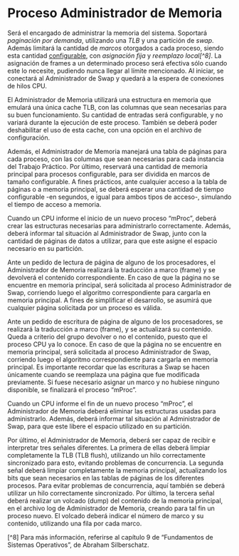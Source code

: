 # Proceso Administrador de Memoria

Será el encargado de administrar la memoria del sistema. Soportará *paginación por demanda*, utilizando una *TLB* y una partición de *swap*. Además limitará la cantidad de *marcos* otorgados a cada proceso, siendo esta cantidad <u>configurable</u>, con *asignación fija* y *reemplazo local[^8]*. La asignación de frames a un determinado proceso será efectiva sólo cuando este lo necesite, pudiendo nunca llegar al límite mencionado. Al iniciar, se conectará al Administrador de Swap y quedará a la espera de conexiones de hilos CPU.

El Administrador de Memoria utilizará una estructura en memoria que emulará una única cache TLB, con las columnas que sean necesarias para su buen funcionamiento. Su cantidad de entradas será configurable, y no variará durante la ejecución de este proceso. También se deberá poder deshabilitar el uso de esta cache, con una opción en el archivo de configuración.

Además, el Administrador de Memoria manejará una tabla de páginas para cada proceso, con las columnas que sean necesarias para cada instancia del Trabajo Práctico. Por último, reservará una cantidad de memoria principal para procesos configurable, para ser dividida en marcos de tamaño configurable. A fines prácticos, ante cualquier acceso a la tabla de páginas o a memoria principal, se deberá esperar una cantidad de tiempo configurable -en segundos, e igual para ambos tipos de acceso-, simulando el tiempo de acceso a memoria.

Cuando un CPU informe el inicio de un nuevo proceso “mProc”, deberá crear las estructuras necesarias para administrarlo correctamente. Además, deberá informar tal situación al Administrador de Swap, junto con la cantidad de páginas de datos a utilizar, para que este asigne el espacio necesario en su partición.

Ante un pedido de lectura de página de alguno de los procesadores, el Administrador de Memoria realizará la traducción a marco (frame) y se devolverá el contenido correspondiente. En caso de que la página no se encuentre en memoria principal, será solicitada al proceso Administrador de Swap, corriendo luego el algoritmo correspondiente para cargarla en memoria principal. A fines de simplificar el desarrollo, se asumirá que cualquier página solicitada por un proceso es válida.

Ante un pedido de escritura de página de alguno de los procesadores, se realizará la traducción a marco (frame), y se actualizará su contenido. Queda a criterio del grupo devolver o no el contenido, puesto que el proceso CPU ya lo conoce. En caso de que la página no se encuentre en memoria principal, será solicitada al proceso Administrador de Swap, corriendo luego el algoritmo correspondiente para cargarla en memoria principal. Es importante recordar que las escrituras a Swap se hacen únicamente cuando se reemplaza una página que fue modificada previamente. Si fuese necesario asignar un marco y no hubiese ninguno disponible, se finalizará el proceso “mProc”.

Cuando un CPU informe el fin de un nuevo proceso “mProc”, el Administrador de Memoria deberá eliminar las estructuras usadas para administrarlo. Además, deberá informar tal situación al Administrador de Swap, para que este libere el espacio utilizado en su partición.

Por último, el Administrador de Memoria, deberá ser capaz de recibir e interpretar tres señales diferentes. La primera de ellas deberá limpiar completamente la TLB (TLB flush), utilizando un hilo correctamente sincronizado para esto, evitando problemas de concurrencia. La segunda señal deberá limpiar completamente la memoria principal, actualizando los bits que sean necesarios en las tablas de páginas de los diferentes procesos. Para evitar problemas de concurrencia, aquí también se deberá utilizar un hilo correctamente sincronizado. Por último, la tercera señal deberá realizar un volcado (dump) del contenido de la memoria principal, en el archivo log de Administrador de Memoria, creando para tal fin un proceso nuevo. El volcado deberá indicar el número de marco y su contenido, utilizando una fila por cada marco.

[^8] Para más información, referirse al capítulo 9 de “Fundamentos de Sistemas Operativos”, de Abraham Silberschatz.